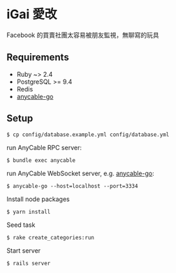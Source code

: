# iGai 愛改

Facebook 的買賣社團太容易被朋友監視，無聊寫的玩具

## Requirements

- Ruby ~> 2.4
- PostgreSQL >= 9.4
- Redis
- [anycable-go](https://github.com/anycable/anycable-go)

## Setup

`$ cp config/database.example.yml config/database.yml`

run AnyCable RPC server:

```
$ bundle exec anycable
```

run AnyCable WebSocket server, e.g. [anycable-go](https://docs.anycable.io/#go_getting_started.md):

```
$ anycable-go --host=localhost --port=3334
```

Install node packages

```
$ yarn install
```

Seed task

```
$ rake create_categories:run
```

Start server

```
$ rails server
```


